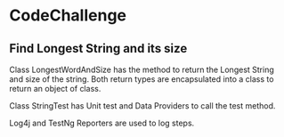 # CodeChallenge
## Find Longest String and its size

Class LongestWordAndSize has the method to return the Longest String and size of the string. Both return types are encapsulated into a class to return an object of class.

Class StringTest has Unit test and Data Providers to call the test method.  

Log4j and TestNg Reporters are used to log steps.



